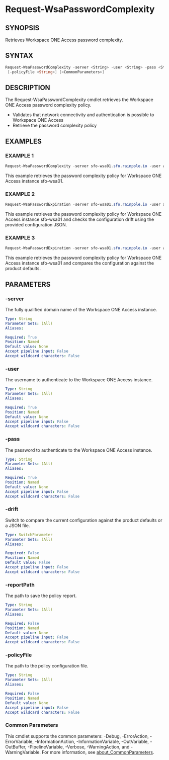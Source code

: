 # Request-WsaPasswordComplexity

## SYNOPSIS

Retrieves Workspace ONE Access password complexity.

## SYNTAX

```powershell
Request-WsaPasswordComplexity -server <String> -user <String> -pass <String> [-drift] [-reportPath <String>]
 [-policyFile <String>] [<CommonParameters>]
```

## DESCRIPTION

The Request-WsaPasswordComplexity cmdlet retrieves the Workspace ONE Access password complexity policy.

- Validates that network connectivity and authentication is possible to Workspace ONE Access
- Retrieve the password complexity policy

## EXAMPLES

### EXAMPLE 1

```powershell
Request-WsaPasswordComplexity -server sfo-wsa01.sfo.rainpole.io -user admin -pass VMw@re1!
```

This example retrieves the password complexity policy for Workspace ONE Access instance sfo-wsa01.

### EXAMPLE 2

```powershell
Request-WsaPasswordExpiration -server sfo-wsa01.sfo.rainpole.io -user admin -pass VMw@re1! -drift -reportPath "F:\Reporting" -policyFile "passwordPolicyConfig.json"
```

This example retrieves the password complexity policy for Workspace ONE Access instance sfo-wsa01 and checks the configuration drift using the provided configuration JSON.

### EXAMPLE 3

```powershell
Request-WsaPasswordExpiration -server sfo-wsa01.sfo.rainpole.io -user admin -pass VMw@re1! -drift
```

This example retrieves the password complexity policy for Workspace ONE Access instance sfo-wsa01 and compares the configuration against the product defaults.

## PARAMETERS

### -server

The fully qualified domain name of the Workspace ONE Access instance.

```yaml
Type: String
Parameter Sets: (All)
Aliases:

Required: True
Position: Named
Default value: None
Accept pipeline input: False
Accept wildcard characters: False
```

### -user

The username to authenticate to the Workspace ONE Access instance.

```yaml
Type: String
Parameter Sets: (All)
Aliases:

Required: True
Position: Named
Default value: None
Accept pipeline input: False
Accept wildcard characters: False
```

### -pass

The password to authenticate to the Workspace ONE Access instance.

```yaml
Type: String
Parameter Sets: (All)
Aliases:

Required: True
Position: Named
Default value: None
Accept pipeline input: False
Accept wildcard characters: False
```

### -drift

Switch to compare the current configuration against the product defaults or a JSON file.

```yaml
Type: SwitchParameter
Parameter Sets: (All)
Aliases:

Required: False
Position: Named
Default value: False
Accept pipeline input: False
Accept wildcard characters: False
```

### -reportPath

The path to save the policy report.

```yaml
Type: String
Parameter Sets: (All)
Aliases:

Required: False
Position: Named
Default value: None
Accept pipeline input: False
Accept wildcard characters: False
```

### -policyFile

The path to the policy configuration file.

```yaml
Type: String
Parameter Sets: (All)
Aliases:

Required: False
Position: Named
Default value: None
Accept pipeline input: False
Accept wildcard characters: False
```

### Common Parameters

This cmdlet supports the common parameters: -Debug, -ErrorAction, -ErrorVariable, -InformationAction, -InformationVariable, -OutVariable, -OutBuffer, -PipelineVariable, -Verbose, -WarningAction, and -WarningVariable. For more information, see [about_CommonParameters](http://go.microsoft.com/fwlink/?LinkID=113216).
